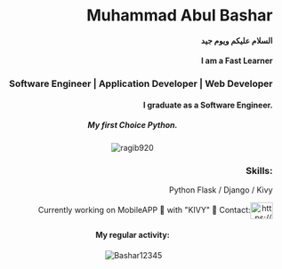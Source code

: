 <h1  align="right"> Muhammad Abul Bashar </h1>
<h4  align="right"> السلام عليكم ويوم جيد </h4>
<h4 align="right"> I am a Fast Learner </h4>
<h3 align="right">Software Engineer | Application Developer | Web Developer  </h3>
<h4 align="right">I graduate as a Software Engineer.</h4>


<h5 align="center">My first Choice Python.</h5>
<p  align="center"><img align="center" src="https://github-readme-stats.vercel.app/api/top-langs?username=Bashar12345&show_icons=true&locale=en&layout=compact&theme=dark" alt="ragib920" />
</p>
<h3 align="right">Skills:</h3>
<p align="right"> Python Flask / Django / Kivy </p>

<p align="right">
 Currently working on MobileAPP 🔭 with "KIVY" 🌱 
 Contact:<a href="https://www.linkedin.com/in/muhammad-bashar-915648229/" target="blank"><img align="center" src="https://raw.githubusercontent.com/rahuldkjain/github-profile-readme-generator/master/src/images/icons/Social/linked-in-alt.svg" alt="https://www.linkedin.com/in/muhammad-bashar-915648229/" height="30" width="40" /></a> <br/>
</p>
  
<h4 align="center" >My regular activity:</h4>
<p  align="center">&nbsp;<img align="center" src="https://github-readme-stats.vercel.app/api?username=Bashar12345&hide=contribs,prs&show_icons=true&locale=en&theme=graywhite" alt="Bashar12345" /></p>



